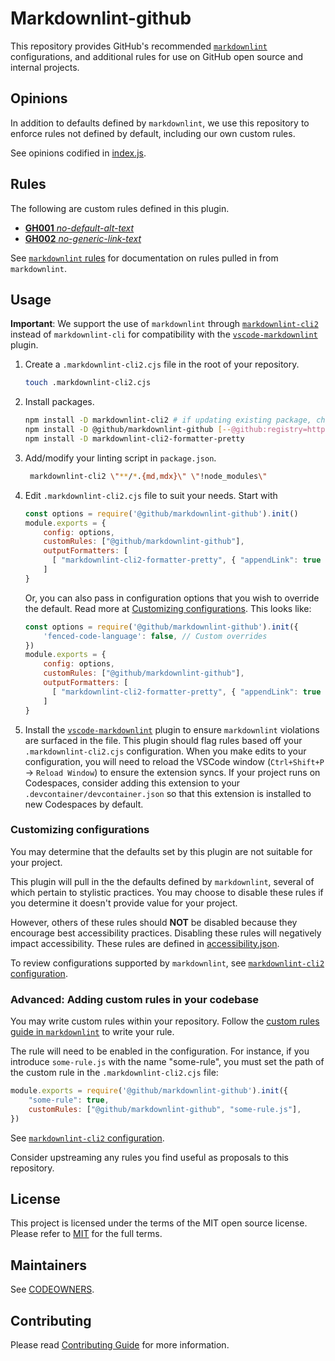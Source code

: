 # Markdownlint-github

This repository provides GitHub's recommended [`markdownlint`](https://github.com/DavidAnson/markdownlint) configurations, and additional rules for use on GitHub open source and internal projects.

## Opinions

In addition to defaults defined by `markdownlint`, we use this repository to enforce rules not defined by default, including our own custom rules.

See opinions codified in [index.js](./index.js).

## Rules

The following are custom rules defined in this plugin.

* [**GH001** _no-default-alt-text_](./docs/rules/GH001-no-default-alt-text.md)
* [**GH002** _no-generic-link-text_](./docs/rules/GH002-no-generic-link-text.md)

See [`markdownlint` rules](https://github.com/DavidAnson/markdownlint#rules--aliases) for documentation on rules pulled in from `markdownlint`.

## Usage

**Important**: We support the use of `markdownlint` through [`markdownlint-cli2`](https://github.com/DavidAnson/markdownlint-cli2) instead of `markdownlint-cli` for compatibility with the [`vscode-markdownlint`](https://github.com/DavidAnson/vscode-markdownlint) plugin.

1. Create a `.markdownlint-cli2.cjs` file in the root of your repository.

    ```bash
    touch .markdownlint-cli2.cjs
    ```

2. Install packages.

    ```bash
    npm install -D markdownlint-cli2 # if updating existing package, check for updates
    npm install -D @github/markdownlint-github [--@github:registry=https://registry.npmjs.org]
    npm install -D markdownlint-cli2-formatter-pretty
    ```

3. Add/modify your linting script in `package.json`.

    ```bash
     markdownlint-cli2 \"**/*.{md,mdx}\" \"!node_modules\"
    ```

4. Edit `.markdownlint-cli2.cjs` file to suit your needs. Start with

    ```js
    const options = require('@github/markdownlint-github').init()
    module.exports = {
        config: options,
        customRules: ["@github/markdownlint-github"],
        outputFormatters: [
          [ "markdownlint-cli2-formatter-pretty", { "appendLink": true } ] // ensures the error message includes a link to the rule documentation
        ]
    }
    ```

    Or, you can also pass in configuration options that you wish to override the default. Read more at [Customizing configurations](#customizing-configurations). 
    This looks like:

    ```js
    const options = require('@github/markdownlint-github').init({
        'fenced-code-language': false, // Custom overrides
    })
    module.exports = {
        config: options,
        customRules: ["@github/markdownlint-github"],
        outputFormatters: [
          [ "markdownlint-cli2-formatter-pretty", { "appendLink": true } ]
        ]
    }
    ```

5. Install the [`vscode-markdownlint`](https://marketplace.visualstudio.com/items?itemName=DavidAnson.vscode-markdownlint) plugin to ensure `markdownlint` violations are surfaced in the file. This plugin should flag rules based off your `.markdownlint-cli2.cjs` configuration. When you make edits to your configuration, you will need to reload the VSCode window (`Ctrl+Shift+P` -> `Reload Window`) to ensure the extension syncs. If your project runs on Codespaces, consider adding this extension to your `.devcontainer/devcontainer.json` so that this extension is installed to new Codespaces by default.

### Customizing configurations

You may determine that the defaults set by this plugin are not suitable for your project.

This plugin will pull in the the defaults defined by `markdownlint`, several of which pertain to stylistic practices. You may choose to disable these rules if you determine it doesn't provide value for your project.

However, others of these rules should **NOT** be disabled because they encourage best accessibility practices. Disabling these rules will negatively impact accessibility. These rules are defined in [accessibility.json](./style/accessibility.json).

To review configurations supported by `markdownlint`, see [`markdownlint-cli2` configuration](https://github.com/DavidAnson/markdownlint-cli2#configuration).

### Advanced: Adding custom rules in your codebase

You may write custom rules within your repository. Follow the [custom rules guide in `markdownlint`](https://github.com/DavidAnson/markdownlint/blob/main/doc/CustomRules.md) to write your rule.

The rule will need to be enabled in the configuration. For instance, if you introduce `some-rule.js` with the name "some-rule", you must set the path of the custom rule in the `.markdownlint-cli2.cjs` file:

```js
module.exports = require('@github/markdownlint-github').init({
    "some-rule": true,
    customRules: ["@github/markdownlint-github", "some-rule.js"],
})
```

See [`markdownlint-cli2` configuration](https://github.com/DavidAnson/markdownlint-cli2#configuration).

Consider upstreaming any rules you find useful as proposals to this repository.

## License

This project is licensed under the terms of the MIT open source license. Please refer to [MIT](./LICENSE.txt) for the full terms.

## Maintainers

See [CODEOWNERS](./CODEOWNERS).

## Contributing

Please read [Contributing Guide](./CONTRIBUTING.md) for more information.
